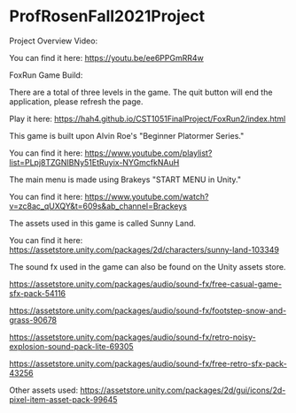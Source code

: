 # ProfRosenFall2021Project
Project Overview Video:

You can find it here: https://youtu.be/ee6PPGmRR4w

FoxRun Game Build: 

There are a total of three levels in the game. 
The quit button will end the application, please refresh the page. 

Play it here: https://hah4.github.io/CST1051FinalProject/FoxRun2/index.html

This game is built upon Alvin Roe's "Beginner Platormer Series." 

You can find it here: https://www.youtube.com/playlist?list=PLpj8TZGNIBNy51EtRuyix-NYGmcfkNAuH

The main menu is made using Brakeys "START MENU in Unity."

You can find it here: https://www.youtube.com/watch?v=zc8ac_qUXQY&t=609s&ab_channel=Brackeys

The assets used in this game is called Sunny Land. 

You can find it here: https://assetstore.unity.com/packages/2d/characters/sunny-land-103349

The sound fx used in the game can also be found on the Unity assets store. 

https://assetstore.unity.com/packages/audio/sound-fx/free-casual-game-sfx-pack-54116

https://assetstore.unity.com/packages/audio/sound-fx/footstep-snow-and-grass-90678

https://assetstore.unity.com/packages/audio/sound-fx/retro-noisy-explosion-sound-pack-lite-69305

https://assetstore.unity.com/packages/audio/sound-fx/free-retro-sfx-pack-43256

Other assets used: https://assetstore.unity.com/packages/2d/gui/icons/2d-pixel-item-asset-pack-99645

